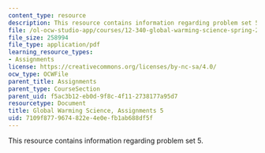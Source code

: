 ```yaml
---
content_type: resource
description: This resource contains information regarding problem set 5.
file: /ol-ocw-studio-app/courses/12-340-global-warming-science-spring-2012/7109f8779674822e4e0efb1ab688df5f_MIT12_340S12_PS5.pdf
file_size: 258994
file_type: application/pdf
learning_resource_types:
- Assignments
license: https://creativecommons.org/licenses/by-nc-sa/4.0/
ocw_type: OCWFile
parent_title: Assignments
parent_type: CourseSection
parent_uid: f5ac3b12-eb0d-9f8c-4f11-2738177a95d7
resourcetype: Document
title: Global Warming Science, Assignments 5
uid: 7109f877-9674-822e-4e0e-fb1ab688df5f
---
```

This resource contains information regarding problem set 5.